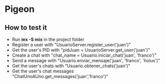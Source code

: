 # Pigeon

## How to test it

- Run **iex -S mix** in the project folder
- Register a user with "UsuarioServer.register_user('juan')"
- Get the user's PID with "pidJuan = UsuarioServer.get_user('juan')"
- Create a chat with "chat_name = Usuario.iniciar_chat('juan', 'franco')"
- Send a message with "Usuario.enviar_mensaje('juan', 'franco', 'holus')"
- Get the user's chats with "Usuario.obtener_chats('juan')"
- Get the user's chat messages "ChatUnoAUno.get_messages('juan','franco')"
